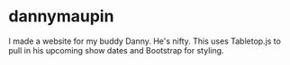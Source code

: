 dannymaupin
===========

I made a website for my buddy Danny. He's nifty. This uses Tabletop.js to pull in his upcoming show dates and Bootstrap for styling.
